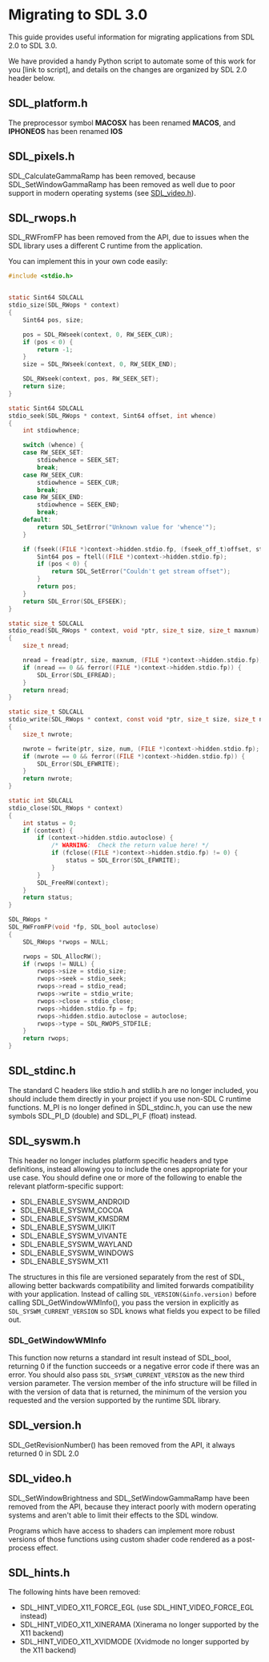 # Migrating to SDL 3.0

This guide provides useful information for migrating applications from SDL 2.0 to SDL 3.0.

We have provided a handy Python script to automate some of this work for you [link to script], and details on the changes are organized by SDL 2.0 header below.


## SDL_platform.h

The preprocessor symbol __MACOSX__ has been renamed __MACOS__, and __IPHONEOS__ has been renamed __IOS__

## SDL_pixels.h

SDL_CalculateGammaRamp has been removed, because SDL_SetWindowGammaRamp has been removed as well due to poor support in modern operating systems (see [SDL_video.h](#sdl_videoh)).


## SDL_rwops.h

SDL_RWFromFP has been removed from the API, due to issues when the SDL library uses a different C runtime from the application.

You can implement this in your own code easily:
```c
#include <stdio.h>


static Sint64 SDLCALL
stdio_size(SDL_RWops * context)
{
    Sint64 pos, size;

    pos = SDL_RWseek(context, 0, RW_SEEK_CUR);
    if (pos < 0) {
        return -1;
    }
    size = SDL_RWseek(context, 0, RW_SEEK_END);

    SDL_RWseek(context, pos, RW_SEEK_SET);
    return size;
}

static Sint64 SDLCALL
stdio_seek(SDL_RWops * context, Sint64 offset, int whence)
{
    int stdiowhence;

    switch (whence) {
    case RW_SEEK_SET:
        stdiowhence = SEEK_SET;
        break;
    case RW_SEEK_CUR:
        stdiowhence = SEEK_CUR;
        break;
    case RW_SEEK_END:
        stdiowhence = SEEK_END;
        break;
    default:
        return SDL_SetError("Unknown value for 'whence'");
    }

    if (fseek((FILE *)context->hidden.stdio.fp, (fseek_off_t)offset, stdiowhence) == 0) {
        Sint64 pos = ftell((FILE *)context->hidden.stdio.fp);
        if (pos < 0) {
            return SDL_SetError("Couldn't get stream offset");
        }
        return pos;
    }
    return SDL_Error(SDL_EFSEEK);
}

static size_t SDLCALL
stdio_read(SDL_RWops * context, void *ptr, size_t size, size_t maxnum)
{
    size_t nread;

    nread = fread(ptr, size, maxnum, (FILE *)context->hidden.stdio.fp);
    if (nread == 0 && ferror((FILE *)context->hidden.stdio.fp)) {
        SDL_Error(SDL_EFREAD);
    }
    return nread;
}

static size_t SDLCALL
stdio_write(SDL_RWops * context, const void *ptr, size_t size, size_t num)
{
    size_t nwrote;

    nwrote = fwrite(ptr, size, num, (FILE *)context->hidden.stdio.fp);
    if (nwrote == 0 && ferror((FILE *)context->hidden.stdio.fp)) {
        SDL_Error(SDL_EFWRITE);
    }
    return nwrote;
}

static int SDLCALL
stdio_close(SDL_RWops * context)
{
    int status = 0;
    if (context) {
        if (context->hidden.stdio.autoclose) {
            /* WARNING:  Check the return value here! */
            if (fclose((FILE *)context->hidden.stdio.fp) != 0) {
                status = SDL_Error(SDL_EFWRITE);
            }
        }
        SDL_FreeRW(context);
    }
    return status;
}

SDL_RWops *
SDL_RWFromFP(void *fp, SDL_bool autoclose)
{
    SDL_RWops *rwops = NULL;

    rwops = SDL_AllocRW();
    if (rwops != NULL) {
        rwops->size = stdio_size;
        rwops->seek = stdio_seek;
        rwops->read = stdio_read;
        rwops->write = stdio_write;
        rwops->close = stdio_close;
        rwops->hidden.stdio.fp = fp;
        rwops->hidden.stdio.autoclose = autoclose;
        rwops->type = SDL_RWOPS_STDFILE;
    }
    return rwops;
}
```


## SDL_stdinc.h

The standard C headers like stdio.h and stdlib.h are no longer included, you should include them directly in your project if you use non-SDL C runtime functions.
M_PI is no longer defined in SDL_stdinc.h, you can use the new symbols SDL_PI_D (double) and SDL_PI_F (float) instead.


## SDL_syswm.h

This header no longer includes platform specific headers and type definitions, instead allowing you to include the ones appropriate for your use case. You should define one or more of the following to enable the relevant platform-specific support:
* SDL_ENABLE_SYSWM_ANDROID
* SDL_ENABLE_SYSWM_COCOA
* SDL_ENABLE_SYSWM_KMSDRM
* SDL_ENABLE_SYSWM_UIKIT
* SDL_ENABLE_SYSWM_VIVANTE
* SDL_ENABLE_SYSWM_WAYLAND
* SDL_ENABLE_SYSWM_WINDOWS
* SDL_ENABLE_SYSWM_X11

The structures in this file are versioned separately from the rest of SDL, allowing better backwards compatibility and limited forwards compatibility with your application. Instead of calling `SDL_VERSION(&info.version)` before calling SDL_GetWindowWMInfo(), you pass the version in explicitly as `SDL_SYSWM_CURRENT_VERSION` so SDL knows what fields you expect to be filled out.

### SDL_GetWindowWMInfo

This function now returns a standard int result instead of SDL_bool, returning 0 if the function succeeds or a negative error code if there was an error. You should also pass `SDL_SYSWM_CURRENT_VERSION` as the new third version parameter. The version member of the info structure will be filled in with the version of data that is returned, the minimum of the version you requested and the version supported by the runtime SDL library.


## SDL_version.h

SDL_GetRevisionNumber() has been removed from the API, it always returned 0 in SDL 2.0


## SDL_video.h

SDL_SetWindowBrightness and SDL_SetWindowGammaRamp have been removed from the API, because they interact poorly with modern operating systems and aren't able to limit their effects to the SDL window.

Programs which have access to shaders can implement more robust versions of those functions using custom shader code rendered as a post-process effect.

## SDL_hints.h

The following hints have been removed:
* SDL_HINT_VIDEO_X11_FORCE_EGL (use SDL_HINT_VIDEO_FORCE_EGL instead)
* SDL_HINT_VIDEO_X11_XINERAMA (Xinerama no longer supported by the X11 backend)
* SDL_HINT_VIDEO_X11_XVIDMODE (Xvidmode no longer supported by the X11 backend)
